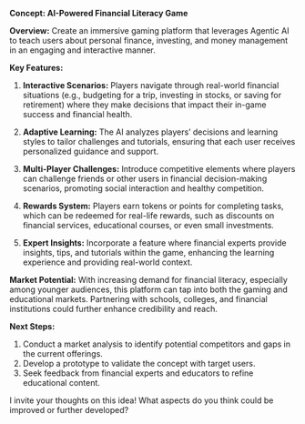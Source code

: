 **Concept: AI-Powered Financial Literacy Game**

**Overview:** Create an immersive gaming platform that leverages Agentic AI to teach users about personal finance, investing, and money management in an engaging and interactive manner.

**Key Features:**

1. **Interactive Scenarios:** Players navigate through real-world financial situations (e.g., budgeting for a trip, investing in stocks, or saving for retirement) where they make decisions that impact their in-game success and financial health.

2. **Adaptive Learning:** The AI analyzes players’ decisions and learning styles to tailor challenges and tutorials, ensuring that each user receives personalized guidance and support.

3. **Multi-Player Challenges:** Introduce competitive elements where players can challenge friends or other users in financial decision-making scenarios, promoting social interaction and healthy competition.

4. **Rewards System:** Players earn tokens or points for completing tasks, which can be redeemed for real-life rewards, such as discounts on financial services, educational courses, or even small investments.

5. **Expert Insights:** Incorporate a feature where financial experts provide insights, tips, and tutorials within the game, enhancing the learning experience and providing real-world context.

**Market Potential:**
With increasing demand for financial literacy, especially among younger audiences, this platform can tap into both the gaming and educational markets. Partnering with schools, colleges, and financial institutions could further enhance credibility and reach.

**Next Steps:**
1. Conduct a market analysis to identify potential competitors and gaps in the current offerings.
2. Develop a prototype to validate the concept with target users.
3. Seek feedback from financial experts and educators to refine educational content.

I invite your thoughts on this idea! What aspects do you think could be improved or further developed?
